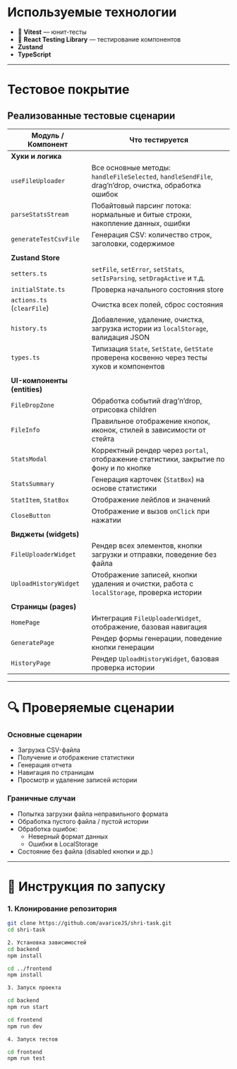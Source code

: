 # Используемые технологии

- 🧪 **Vitest** — юнит-тесты
- 🧪 **React Testing Library** — тестирование компонентов
- **Zustand**
- **TypeScript**

---

# Тестовое покрытие
## Реализованные тестовые сценарии

| Модуль / Компонент           | Что тестируется                                                                                     |
| ---------------------------- | --------------------------------------------------------------------------------------------------- |
| **Хуки и логика**            |                                                                                                     |
| `useFileUploader`            | Все основные методы: `handleFileSelected`, `handleSendFile`, drag’n’drop, очистка, обработка ошибок |
| `parseStatsStream`           | Побайтовый парсинг потока: нормальные и битые строки, накопление данных, ошибки                     |
| `generateTestCsvFile`        | Генерация CSV: количество строк, заголовки, содержимое                                              |
|                              |                                                                                                     |
| **Zustand Store**            |                                                                                                     |
| `setters.ts`                 | `setFile`, `setError`, `setStats`, `setIsParsing`, `setDragActive` и т.д.                           |
| `initialState.ts`            | Проверка начального состояния store                                                                 |
| `actions.ts` (`clearFile`)   | Очистка всех полей, сброс состояния                                                                 |
| `history.ts`                 | Добавление, удаление, очистка, загрузка истории из `localStorage`, валидация JSON                   |
| `types.ts`                   | Типизация `State`, `SetState`, `GetState` проверена косвенно через тесты хуков и компонентов        |
|                              |                                                                                                     |
| **UI-компоненты (entities)** |                                                                                                     |
| `FileDropZone`               | Обработка событий drag’n’drop, отрисовка children                                                   |
| `FileInfo`                   | Правильное отображение кнопок, иконок, стилей в зависимости от стейта                               |
| `StatsModal`                 | Корректный рендер через `portal`, отображение статистики, закрытие по фону и по кнопке              |
| `StatsSummary`               | Генерация карточек (`StatBox`) на основе статистики                                                 |
| `StatItem`, `StatBox`        | Отображение лейблов и значений                                                                      |
| `CloseButton`                | Отображение и вызов `onClick` при нажатии                                                           |
|                              |                                                                                                     |
| **Виджеты (widgets)**        |                                                                                                     |
| `FileUploaderWidget`         | Рендер всех элементов, кнопки загрузки и отправки, поведение без файла                              |
| `UploadHistoryWidget`        | Отображение записей, кнопки удаления и очистки, работа с `localStorage`, проверка истории           |
|                              |                                                                                                     |
| **Страницы (pages)**         |                                                                                                     |
| `HomePage`                   | Интеграция `FileUploaderWidget`, отображение, базовая навигация                                     |
| `GeneratePage`               | Рендер формы генерации, поведение кнопки генерации                                                  |
| `HistoryPage`                | Рендер `UploadHistoryWidget`, базовая проверка истории                                              |


---

# 🔍 Проверяемые сценарии

### Основные сценарии
- Загрузка CSV-файла
- Получение и отображение статистики
- Генерация отчета
- Навигация по страницам
- Просмотр и удаление записей истории

### Граничные случаи
- Попытка загрузки файла неправильного формата
- Обработка пустого файла / пустой истории
- Обработка ошибок:
  - Неверный формат данных
  - Ошибки в LocalStorage
- Состояние без файла (disabled кнопки и др.)

---

# 🚀 Инструкция по запуску
### 1. Клонирование репозитория

```bash
git clone https://github.com/avariceJS/shri-task.git
cd shri-task

2. Установка зависимостей
cd backend
npm install

cd ../frontend
npm install

3. Запуск проекта

cd backend
npm run start

cd frontend
npm run dev

4. Запуск тестов

cd frontend
npm run test

```

